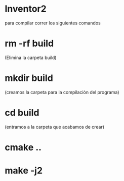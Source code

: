 # Inventor2

para compilar correr los siguientes comandos

# rm -rf build 
(Elimina la carpeta build)
# mkdir build
(creamos la carpeta para la compilaciòn del programa)
# cd build
(entramos a la carpeta que acabamos de crear)
# cmake ..
# make -j2 
